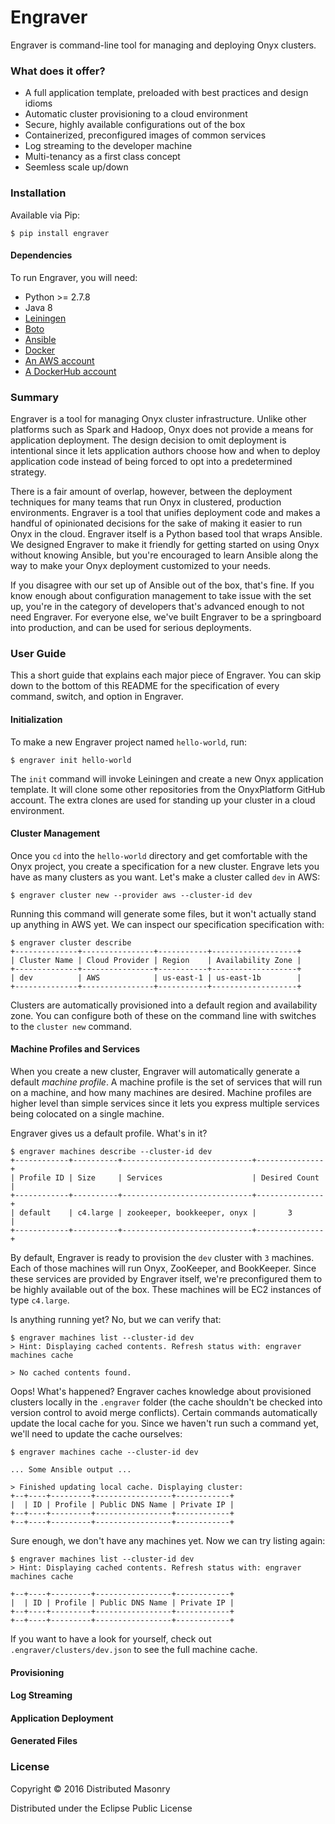 # Engraver

Engraver is command-line tool for managing and deploying Onyx clusters.

### What does it offer?

- A full application template, preloaded with best practices and design idioms
- Automatic cluster provisioning to a cloud environment
- Secure, highly available configurations out of the box
- Containerized, preconfigured images of common services
- Log streaming to the developer machine
- Multi-tenancy as a first class concept
- Seemless scale up/down

### Installation

Available via Pip:

```
$ pip install engraver
```

#### Dependencies

To run Engraver, you will need:

- Python >= 2.7.8
- Java 8
- [Leiningen](http://leiningen.org/)
- [Boto](https://github.com/boto/boto#installation)
- [Ansible](http://docs.ansible.com/ansible/intro_installation.html#latest-releases-via-pip)
- [Docker](https://docs.docker.com/engine/installation/)
- [An AWS account](http://aws.amazon.com/)
- [A DockerHub account](https://hub.docker.com/)

### Summary

Engraver is a tool for managing Onyx cluster infrastructure. Unlike other platforms such as Spark and Hadoop, Onyx does not provide a means for application deployment. The design decision to omit deployment is intentional since it lets application authors choose how and when to deploy application code instead of being forced to opt into a predetermined strategy.

There is a fair amount of overlap, however, between the deployment techniques for many teams that run Onyx in clustered, production environments. Engraver is a tool that unifies deployment code and makes a handful of opinionated decisions for the sake of making it easier to run Onyx in the cloud. Engraver itself is a Python based tool that wraps Ansible. We designed Engraver to make it friendly for getting started on using Onyx without knowing Ansible, but you're encouraged to learn Ansible along the way to make your Onyx deployment customized to your needs.

If you disagree with our set up of Ansible out of the box, that's fine. If you know enough about configuration management to take issue with the set up, you're in the category of developers that's advanced enough to not need Engraver. For everyone else, we've built Engraver to be a springboard into production, and can be used for serious deployments.

### User Guide

This a short guide that explains each major piece of Engraver. You can skip down to the bottom of this README for the specification of every command, switch, and option in Engraver.

#### Initialization

To make a new Engraver project named `hello-world`, run:

```
$ engraver init hello-world
```

The `init` command will invoke Leiningen and create a new Onyx application template. It will clone some other repositories from the OnyxPlatform GitHub account. The extra clones are used for standing up your cluster in a cloud environment.

#### Cluster Management

Once you `cd` into the `hello-world` directory and get comfortable with the Onyx project, you create a specification for a new cluster. Engrave lets you have as many clusters as you want. Let's make a cluster called `dev` in AWS:

```
$ engraver cluster new --provider aws --cluster-id dev
```

Running this command will generate some files, but it won't actually stand up anything in AWS yet. We can inspect our specification specification with:

```
$ engraver cluster describe
+--------------+----------------+-----------+-------------------+
| Cluster Name | Cloud Provider | Region    | Availability Zone |
+--------------+----------------+-----------+-------------------+
| dev          | AWS            | us-east-1 | us-east-1b        |
+--------------+----------------+-----------+-------------------+
```

Clusters are automatically provisioned into a default region and availability zone. You can configure both of these on the command line with switches to the `cluster new` command.

#### Machine Profiles and Services

When you create a new cluster, Engraver will automatically generate a default *machine profile*. A machine profile is the set of services that will run on a machine, and how many machines are desired. Machine profiles are higher level than simple services since it lets you express multiple services being colocated on a single machine.

Engraver gives us a default profile. What's in it?

```
$ engraver machines describe --cluster-id dev
+------------+----------+-----------------------------+---------------+
| Profile ID | Size     | Services                    | Desired Count |
+------------+----------+-----------------------------+---------------+
| default    | c4.large | zookeeper, bookkeeper, onyx |       3       |
+------------+----------+-----------------------------+---------------+
```

By default, Engraver is ready to provision the `dev` cluster with `3` machines. Each of those machines will run Onyx, ZooKeeper, and BookKeeper. Since these services are provided by Engraver itself, we're preconfigured them to be highly available out of the box. These machines will be EC2 instances of type `c4.large`.

Is anything running yet? No, but we can verify that:

```
$ engraver machines list --cluster-id dev
> Hint: Displaying cached contents. Refresh status with: engraver machines cache

> No cached contents found.
```

Oops! What's happened? Engraver caches knowledge about provisioned clusters locally in the `.engraver` folder (the cache shouldn't be checked into version control to avoid merge conflicts). Certain commands automatically update the local cache for you. Since we haven't run such a command yet, we'll need to update the cache ourselves:

```
$ engraver machines cache --cluster-id dev

... Some Ansible output ...

> Finished updating local cache. Displaying cluster:
+--+----+---------+-----------------+------------+
|  | ID | Profile | Public DNS Name | Private IP |
+--+----+---------+-----------------+------------+
+--+----+---------+-----------------+------------+
```

Sure enough, we don't have any machines yet. Now we can try listing again:

```
$ engraver machines list --cluster-id dev
> Hint: Displaying cached contents. Refresh status with: engraver machines cache

+--+----+---------+-----------------+------------+
|  | ID | Profile | Public DNS Name | Private IP |
+--+----+---------+-----------------+------------+
+--+----+---------+-----------------+------------+
```

If you want to have a look for yourself, check out `.engraver/clusters/dev.json` to see the full machine cache.

#### Provisioning

#### Log Streaming

#### Application Deployment

#### Generated Files

### License

Copyright © 2016 Distributed Masonry

Distributed under the Eclipse Public License
